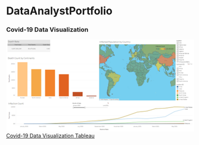 # DataAnalystPortfolio
### Covid-19 Data Visualization
![Covid-19 Data Visualization Tableau](https://github.com/Skyieng/DataAnalystPortfolio/blob/main/Covid/Covid-19-Data-Visualization.png)\
[Covid-19 Data Visualization Tableau](https://public.tableau.com/views/Covid-19_17206761421380/Dashboard?:language=en-US&:sid=&:redirect=auth&:display_count=n&:origin=viz_share_link)

